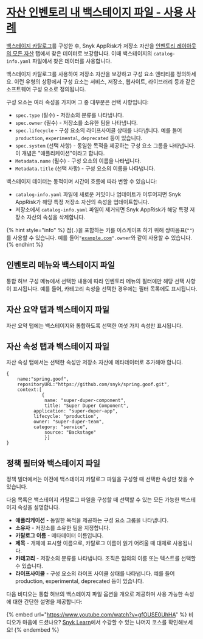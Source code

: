# [자산 인벤토리 내 백스테이지 파일 - 사용 사례](./#backstage-file-for-scm-integrations)

[백스테이지 카탈로그](./#backstage-file-for-scm-integrations)를 구성한 후, Snyk AppRisk가 저장소 자산을 [인벤토리 레이아웃의 모든 자산](../../../manage-assets/#inventory-overview) 탭에서 찾은 데이터로 보강합니다. 이때 백스테이지의 `catalog-info.yaml` 파일에서 찾은 데이터를 사용합니다.

백스테이지 카탈로그를 사용하여 저장소 자산을 보강하고 구성 요소 엔티티를 정의하세요. 이런 유형의 상황에서 구성 요소는 서비스, 저장소, 웹사이트, 라이브러리 등과 같은 소프트웨어 구성 요소로 정의됩니다.&#x20;

구성 요소는 여러 속성을 가지며 그 중 대부분은 선택 사항입니다:

- `spec.type` (필수) - 저장소의 분류를 나타냅니다.&#x20;
- `spec.owner` (필수) - 저장소를 소유한 팀을 나타냅니다.
- `spec.lifecycle` - 구성 요소의 라이프사이클 상태를 나타냅니다. 예를 들어 `production`, `experimental`, `deprecated` 등이 있습니다.
- `spec.system` (선택 사항) - 동일한 목적을 제공하는 구성 요소 그룹을 나타냅니다. 이 개념은 "애플리케이션"이라고 합니다.
- `Metadata.name` (필수) - 구성 요소의 이름을 나타냅니다.
- `Metadata.title` (선택 사항) - 구성 요소의 이름을 나타냅니다.

백스테이지 데이터는 동적이며 시간이 흐름에 따라 변할 수 있습니다:

- `catalog-info.yaml` 파일에 새로운 커밋이나 업데이트가 이루어지면 Snyk AppRisk가 해당 특정 저장소 자산의 속성을 업데이트합니다.
- 저장소에서 `catalog-info.yaml` 파일이 제거되면 Snyk AppRisk가 해당 특정 저장소 자산의 속성을 삭제합니다.

{% hint style="info" %}
점(`.`)을 포함하는 키를 이스케이프 하기 위해 쌍따옴표(`""`)를 사용할 수 있습니다. 예를 들어`"`[`example.com`](http://example.com/)`".owner`와 같이 사용할 수 있습니다.
{% endhint %}

## 인벤토리 메뉴와 백스테이지 파일&#x20;

통합 허브 구성 메뉴에서 선택한 내용에 따라 인벤토리 메뉴의 필터에만 해당 선택 사항이 표시됩니다. 예를 들어, 카테고리 속성을 선택한 경우에는 필터 목록에도 표시됩니다.

## 자산 요약 탭과 백스테이지 파일&#x20;

자산 요약 탭에는 백스테이지와 통합하도록 선택한 여섯 가지 속성만 표시됩니다.

## 자산 속성 탭과 백스테이지 파일&#x20;

자산 속성 탭에서는 선택한 속성만 저장소 자산에 메타데이터로 추가해야 합니다.

```
{
    name:"spring.goof",
    repositoryURL:"https://github.com/snyk/spring.goof.git",
    context:[
             {
              name: "super-duper-component",
              title: "Super Duper Component",
	      application: "super-duper-app",
	      lifecycle: "production",
	      owner: "super-duper-team",
	      category: "service",
              source: "Backstage"
              }]
}
```

## 정책 필터와 백스테이지 파일&#x20;

정책 빌더에서는 이전에 백스테이지 카탈로그 파일을 구성할 때 선택한 속성만 찾을 수 있습니다.&#x20;

다음 목록은 백스테이지 카탈로그 파일을 구성할 때 선택할 수 있는 모든 가능한 백스테이지 속성을 설명합니다.&#x20;

- **애플리케이션** - 동일한 목적을 제공하는 구성 요소 그룹을 나타냅니다.&#x20;
- **소유자** - 저장소를 소유한 팀을 지정합니다.
- **카탈로그 이름** - 메타데이터 이름입니다.
- **제목** - 개체에 표시할 이름으로, 카탈로그 이름이 읽기 어려울 때 대체로 사용됩니다.
- **카테고리** - 저장소의 분류를 나타냅니다. 조직은 임의의 이름 또는 텍스트를 선택할 수 있습니다.
- **라이프사이클** - 구성 요소의 라이프 사이클 상태를 나타냅니다. 예를 들어 production, experimental, deprecated 등이 있습니다.

다음 비디오는 통합 허브의 백스테이지 파일 옵션을 개요로 제공하며 사용 가능한 속성에 대한 간단한 설명을 제공합니다:

{% embed url="https://www.youtube.com/watch?v=gfOUSE0UhHA" %}
비디오가 마음에 드셨나요? [Snyk Learn](https://learn.snyk.io/catalog/?type=product-training\&topics=AppRisk)에서 수강할 수 있는 나머지 코스를 확인해보세요!
{% endembed %}